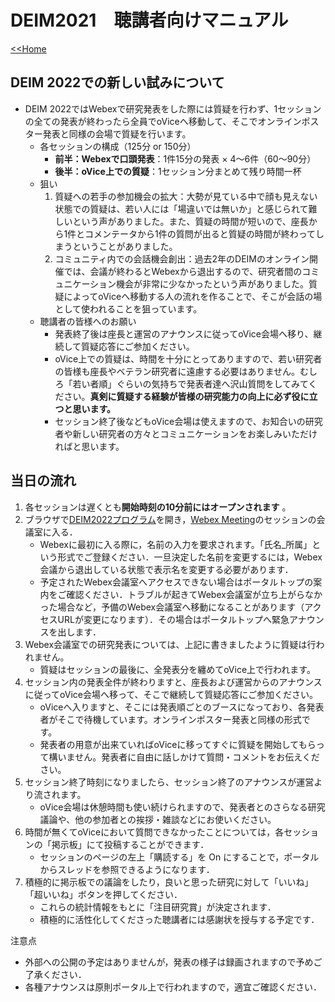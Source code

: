 # DEIM2021　聴講者向けマニュアル

[<<Home](README.md)

## DEIM 2022での新しい試みについて
* DEIM 2022ではWebexで研究発表をした際には質疑を行わず、1セッションの全ての発表が終わったら全員でoViceへ移動して、そこでオンラインポスター発表と同様の会場で質疑を行います。
	* 各セッションの構成（125分 or 150分）
		* **前半：Webexで口頭発表**：1件15分の発表 × 4～6件（60～90分）
		* **後半：oVice上での質疑**：1セッション分まとめて残り時間一杯
	* 狙い
		1. 質疑への若手の参加機会の拡大：大勢が見ている中で顔も見えない状態での質疑は、若い人には「場違いでは無いか」と感じられて難しいという声がありました。また、質疑の時間が短いので、座長から1件とコメンテータから1件の質問が出ると質疑の時間が終わってしまうということがありました。
		3. コミュニティ内での会話機会創出：過去2年のDEIMのオンライン開催では、会議が終わるとWebexから退出するので、研究者間のコミュニケーション機会が非常に少なかったという声がありました。質疑によってoViceへ移動する人の流れを作ることで、そこが会話の場として使われることを狙っています。
	* 聴講者の皆様へのお願い
		* 発表終了後は座長と運営のアナウンスに従ってoVice会場へ移り、継続して質疑応答にご参加ください。
		* oVice上での質疑は、時間を十分にとってありますので、若い研究者の皆様も座長やベテラン研究者に遠慮する必要はありません。むしろ「若い者順」ぐらいの気持ちで発表者達へ沢山質問をしてみてください。**真剣に質疑する経験が皆様の研究能力の向上に必ず役に立つと思います。**
		* セッション終了後などもoVice会場は使えますので、お知合いの研究者や新しい研究者の方々とコミュニケーションをお楽しみいただければと思います。


## 当日の流れ
1. 各セッションは遅くとも**開始時刻の10分前にはオープンされます** 。
2. ブラウザで[DEIM2022プログラム](https://cms.deim-forum.org/deim2021/program/)を開き，[Webex Meeting](https://mediafiles.webex.com/ja/downloads.html)のセッションの会議室に入る．
    * Webexに最初に入る際に，名前の入力を要求されます。「氏名_所属」という形式でご登録ください．一旦決定した名前を変更するには，Webex会議から退出している状態で表示名を変更する必要があります．
    * 予定されたWebex会議室へアクセスできない場合はポータルトップの案内をご確認ください．トラブルが起きてWebex会議室が立ち上がらなかった場合など，予備のWebex会議室へ移動になることがあります（アクセスURLが変更になります）．その場合はポータルトップへ緊急アナウンスを出します．
2. Webex会議室での研究発表については、上記に書きましたように質疑は行われません。
    * 質疑はセッションの最後に、全発表分を纏めてoVice上で行われます。
4. セッション内の発表全件が終わりますと、座長および運営からのアナウンスに従ってoVice会場へ移って、そこで継続して質疑応答にご参加ください。
    * oViceへ入りますと、そこには発表順ごとのブースになっており、各発表者がそこで待機しています。オンラインポスター発表と同様の形式です。
    * 発表者の用意が出来ていればoViceに移ってすぐに質疑を開始してもらって構いません。発表者に自由に話しかけて質問・コメントをお伝えください。
5. セッション終了時刻になりましたら、セッション終了のアナウンスが運営より流されます。 
    * oVice会場は休憩時間も使い続けられますので、発表者とのさらなる研究議論や、他の参加者との挨拶・雑談などにお使いください。
6. 時間が無くてoViceにおいて質問できなかったことについては，各セッションの「掲示板」にて投稿することができます．
    * セッションのページの左上「購読する」を On にすることで，ポータルからスレッドを参照できるようになります．
7. 積極的に掲示板での議論をしたり，良いと思った研究に対して「いいね」「超いいね」ボタンを押してください．
    * これらの統計情報をもとに「注目研究賞」が決定されます．
    * 積極的に活性化してくださった聴講者には感謝状を授与する予定です．

注意点
- 外部への公開の予定はありませんが，発表の様子は録画されますので予めご了承ください．
- 各種アナウンスは原則ポータル上で行われますので，適宜ご確認ください．
